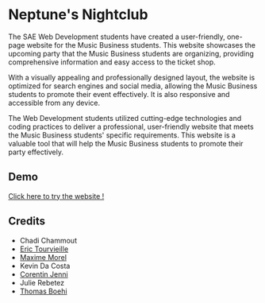 # Neptune's Nightclub

The SAE Web Development students have created a user-friendly, one-page website for the Music Business students. This website showcases the upcoming party that the Music Business students are organizing, providing comprehensive information and easy access to the ticket shop.

With a visually appealing and professionally designed layout, the website is optimized for search engines and social media, allowing the Music Business students to promote their event effectively. It is also responsive and accessible from any device.

The Web Development students utilized cutting-edge technologies and coding practices to deliver a professional, user-friendly website that meets the Music Business students' specific requirements. This website is a valuable tool that will help the Music Business students to promote their party effectively.

## Demo

[Click here to try the website !](https://thboehi.github.io/neptunia/)

## Credits
- Chadi Chammout
- [Eric Tourvieille](https://github.com/ElioTourvieille)
- [Maxime Morel](https://maxime-morel.xyz)
- Kevin Da Costa
- [Corentin Jenni ](https://github.com/CroclingJ09)
- Julie Rebetez
- [Thomas Boehi](https://thbo.ch/)

